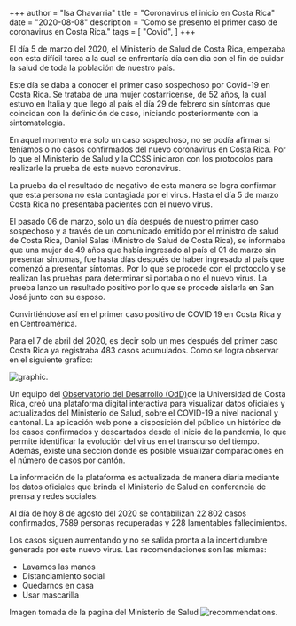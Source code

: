 +++
author = "Isa Chavarria"
title = "Coronavirus el inicio en Costa Rica"
date = "2020-08-08"
description = "Como se presento el primer caso de coronavirus en Costa Rica."
tags = [
    "Covid",
]
+++

El día 5 de marzo del 2020, el Ministerio de Salud de Costa Rica, empezaba con esta difícil tarea a la cual se enfrentaría día con día con el fin de cuidar la salud de toda la población de nuestro país.

Este día se daba a conocer el primer caso sospechoso por Covid-19 en Costa Rica. Se trataba de una mujer costarricense, de 52 años, la cual estuvo en Italia y que llegó al país el día 29 de febrero sin síntomas que coincidan con la definición de caso, iniciando posteriormente con la sintomatología.

En aquel momento era solo un caso sospechoso, no se podía afirmar si teníamos o no casos confirmados del nuevo coronavirus en Costa Rica. Por lo que el Ministerio de Salud y la CCSS iniciaron con los protocolos para realizarle la prueba de este nuevo coronavirus. 

La prueba da el resultado de negativo de esta manera se logra confirmar que esta persona no esta contagiada por el virus. Hasta el día 5 de marzo Costa Rica no presentaba pacientes con el nuevo virus. 

El pasado 06 de marzo, solo un día después de nuestro primer caso sospechoso y a través de un comunicado emitido por el ministro de salud de Costa Rica, Daniel Salas (Ministro de Salud de Costa Rica), se informaba que una mujer de 49 años que había ingresado al país el 01 de marzo sin presentar síntomas, fue hasta días después de haber ingresado al país que comenzó a presentar síntomas. Por lo que se procede con el protocolo y se realizan las pruebas para determinar si portaba o no el nuevo virus. La prueba lanzo un resultado positivo por lo que se procede aislarla en San José junto con su esposo.

Convirtiéndose así en el primer caso positivo de COVID 19 en Costa Rica y en Centroamérica. 

Para el 7 de abril del 2020, es decir solo un mes después del primer caso Costa Rica ya registraba 483 casos acumulados. Como se logra observar en el siguiente grafico:


 ![graphic](/img/April7.png).
 
Un equipo del [Observatorio del Desarrollo (OdD)](https://oddapp2.shinyapps.io/CoronavirusCostaRica/)de la Universidad de Costa Rica, creó una plataforma digital interactiva para visualizar datos oficiales y actualizados del Ministerio de Salud, sobre el COVID-19 a nivel nacional y cantonal.
La aplicación web pone a disposición del público un histórico de los casos confirmados y descartados desde el inicio de la pandemia, lo que permite identificar la evolución del virus en el transcurso del tiempo. Además, existe una sección donde es posible visualizar comparaciones en el número de casos por cantón.

La información de la plataforma es actualizada de manera diaria mediante los datos oficiales que brinda el Ministerio de Salud en conferencia de prensa y redes sociales.

Al día de hoy 8 de agosto del 2020 se contabilizan 22 802 casos confirmados, 7589 personas recuperadas y 228 lamentables fallecimientos.

Los casos siguen aumentando y no se salida pronta a la incertidumbre generada por este nuevo virus. Las recomendaciones son las mismas: 
*	Lavarnos las manos
*	Distanciamiento social 
*	Quedarnos en casa
*	Usar mascarilla

Imagen tomada de la pagina del Ministerio de Salud
![recommendations](/img/recomendaciones.jpg).


